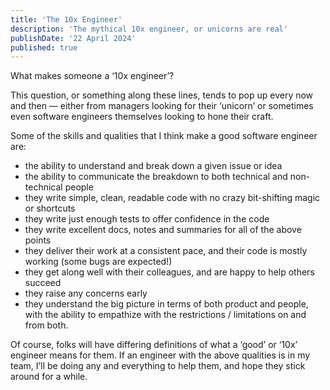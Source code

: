 ```yaml
---
title: 'The 10x Engineer'
description: 'The mythical 10x engineer, or unicorns are real'
publishDate: '22 April 2024'
published: true
---
```


What makes someone a ‘10x engineer’?

This question, or something along these lines, tends to pop up every now and then — either from managers looking for their ‘unicorn’ or sometimes even software engineers themselves looking to hone their craft.

Some of the skills and qualities that I think make a good software engineer are:

- the ability to understand and break down a given issue or idea
- the ability to communicate the breakdown to both technical and non-technical people
- they write simple, clean, readable code with no crazy bit-shifting magic or shortcuts
- they write just enough tests to offer confidence in the code
- they write excellent docs, notes and summaries for all of the above points
- they deliver their work at a consistent pace, and their code is mostly working (some bugs are expected!)
- they get along well with their colleagues, and are happy to help others succeed
- they raise any concerns early
- they understand the big picture in terms of both product and people, with the ability to empathize with the restrictions / limitations on and from both. 

Of course, folks will have differing definitions of what a ‘good’ or ‘10x’ engineer means for them. If an engineer with the above qualities is in my team, I’ll be doing any and everything to help them, and hope they stick around for a while.